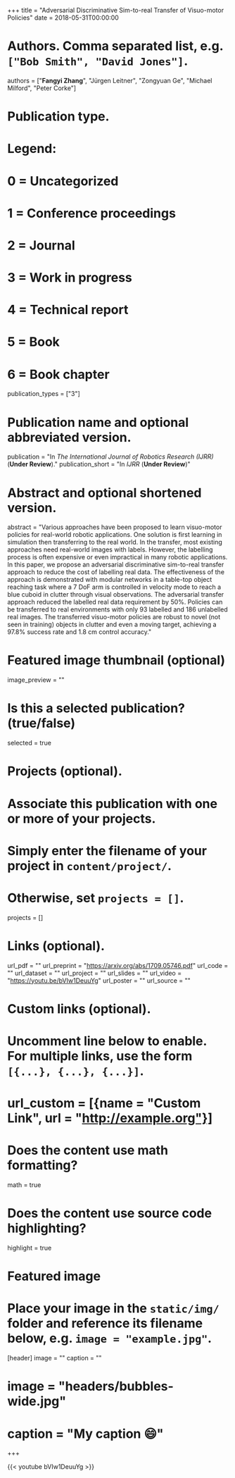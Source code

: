 +++
title = "Adversarial Discriminative Sim-to-real Transfer of Visuo-motor Policies"
date = 2018-05-31T00:00:00

# Authors. Comma separated list, e.g. `["Bob Smith", "David Jones"]`.
authors = ["**Fangyi Zhang**", "Jürgen Leitner", "Zongyuan Ge", "Michael Milford", "Peter Corke"]

# Publication type.
# Legend:
# 0 = Uncategorized
# 1 = Conference proceedings
# 2 = Journal
# 3 = Work in progress
# 4 = Technical report
# 5 = Book
# 6 = Book chapter
publication_types = ["3"]

# Publication name and optional abbreviated version.
publication = "In *The International Journal of Robotics Research (IJRR)* (**Under Review**)."
publication_short = "In *IJRR* (**Under Review**)"

# Abstract and optional shortened version.
abstract = "Various approaches have been proposed to learn visuo-motor policies for real-world robotic applications. One solution is first learning in simulation then transferring to the real world. In the transfer, most existing approaches need real-world images with labels. However, the labelling process is often expensive or even impractical in many robotic applications. In this paper, we propose an adversarial discriminative sim-to-real transfer approach to reduce the cost of labelling real data. The effectiveness of the approach is demonstrated with modular networks in a table-top object reaching task where a 7 DoF arm is controlled in velocity mode to reach a blue cuboid in clutter through visual observations. The adversarial transfer approach reduced the labelled real data requirement by 50%. Policies can be transferred to real environments with only 93 labelled and 186 unlabelled real images. The transferred visuo-motor policies are robust to novel (not seen in training) objects in clutter and even a moving target, achieving a 97.8% success rate and 1.8 cm control accuracy."

# Featured image thumbnail (optional)
image_preview = ""

# Is this a selected publication? (true/false)
selected = true

# Projects (optional).
#   Associate this publication with one or more of your projects.
#   Simply enter the filename of your project in `content/project/`.
#   Otherwise, set `projects = []`.
projects = []

# Links (optional).
url_pdf = ""
url_preprint = "https://arxiv.org/abs/1709.05746.pdf"
url_code = ""
url_dataset = ""
url_project = ""
url_slides = ""
url_video = "https://youtu.be/bVIw1DeuuYg"
url_poster = ""
url_source = ""

# Custom links (optional).
#   Uncomment line below to enable. For multiple links, use the form `[{...}, {...}, {...}]`.
# url_custom = [{name = "Custom Link", url = "http://example.org"}]

# Does the content use math formatting?
math = true

# Does the content use source code highlighting?
highlight = true

# Featured image
# Place your image in the `static/img/` folder and reference its filename below, e.g. `image = "example.jpg"`.
[header]
image = ""
caption = ""

# image = "headers/bubbles-wide.jpg"
# caption = "My caption :smile:"

+++

{{< youtube bVIw1DeuuYg >}}

<!-- More detail can easily be written here using *Markdown* and $\rm \LaTeX$ math code. -->

